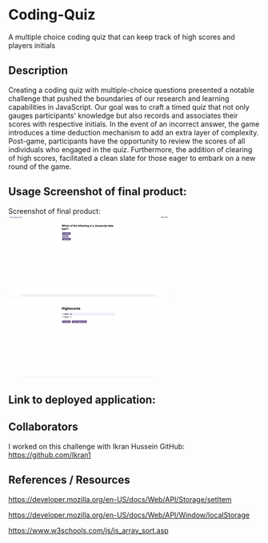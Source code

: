 # Coding-Quiz

A multiple choice coding quiz that can keep track of high scores and players initials

## Description

Creating a coding quiz with multiple-choice questions presented a notable challenge that pushed the boundaries of our research and learning capabilities in JavaScript. Our goal was to craft a timed quiz that not only gauges participants' knowledge but also records and associates their scores with respective initials. In the event of an incorrect answer, the game introduces a time deduction mechanism to add an extra layer of complexity. Post-game, participants have the opportunity to review the scores of all individuals who engaged in the quiz.
Furthermore, the addition of clearing of high scores, facilitated a clean slate for those eager to embark on a new round of the game.

## Usage Screenshot of final product:

Screenshot of final product:
![Demonstration 1 ](./Assets/Screenshot%20One%20Small.png)
![Demonstration 2 ](./Assets/Screenshot%20Two%20.png)

## Link to deployed application:

## Collaborators

I worked on this challenge with Ikran Hussein GitHub: https://github.com/Ikran1

## References / Resources

https://developer.mozilla.org/en-US/docs/Web/API/Storage/setItem

https://developer.mozilla.org/en-US/docs/Web/API/Window/localStorage

https://www.w3schools.com/js/js_array_sort.asp
